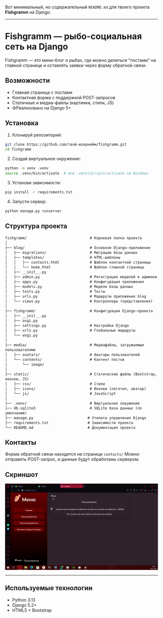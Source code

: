 Вот минимальный, но содержательный `README.md` для твоего проекта **Fishgramm** на Django:

---


# Fishgramm — рыбо-социальная сеть на Django

Fishgramm — это мини-блог о рыбах, где можно делиться "постами" на главной странице и оставлять заявки через форму обратной связи.

## Возможности

- Главная страница с постами
- Контактная форма с поддержкой POST-запросов
- Статичные и медиа-файлы (картинки, стили, JS)
- ⚙Реализовано на Django 5+

## Установка

1. Клонируй репозиторий:

```bash
git clone https://github.com/твой-юзернейм/fishgramm.git
cd fishgramm
```

2. Создай виртуальное окружение:

```bash
python -m venv .venv
source .venv/bin/activate  # или .venv\Scripts\activate на Windows
```

3. Установи зависимости:

```bash
pip install -r requirements.txt
```

4. Запусти сервер:

```bash
python manage.py runserver
```

## Структура проекта

```
fishgramm/                             # Корневая папка проекта
│
├── blog/                              # Основное Django-приложение
│   ├── migrations/                    # Миграции базы данных
│   ├── templates/                     # HTML-шаблоны
│   │   ├── contacts.html              # Шаблон контактной страницы
│   │   └── home.html                  # Шаблон главной страницы    
│   ├── __init__.py
│   ├── admin.py                       # Регистрация моделей в админке
│   ├── apps.py                        # Конфигурация приложения
│   ├── models.py                      # Модели базы данных
│   ├── tests.py                       # Тесты
│   ├── urls.py                        # Маршруты приложения blog
│   └── views.py                       # Контроллеры (представления)
│
├── fishgramm/                         # Конфигурация Django-проекта
│   ├── __init__.py
│   ├── asgi.py
│   ├── settings.py                    # Настройки Django
│   ├── urls.py                        # Глобальные маршруты
│   └── wsgi.py
│
├── media/                             # Медиафайлы, загружаемые пользователями
│   ├── avatars/                       # Аватары пользователей
│   └── contents/                      # Контент постов
│       └── image/
│
├── static/                            # Статические файлы (Bootstrap, иконки, JS)
│   ├── css/                           # Стили
│   ├── icons/                         # Иконки (логотип, аватар)
│   └── js/                            # JavaScript
│
├── .venv/                             # Виртуальное окружение
├── db.sqlite3                         # SQLite база данных (по умолчанию)
├── manage.py                         # Утилита управления Django
├── requirements.txt                  # Зависимости проекта
└── README.md                         # Документация проекта

```

## Контакты

Форма обратной связи находится на странице `contacts/`
Можно отправить POST-запрос, и данные будут обработаны сервером.

## Скриншот

![preview.png](fishgramm/static/icons/preview.png)

---

## Используемые технологии

* Python 3.13
* Django 5.2+
* HTML5 + Bootstrap


